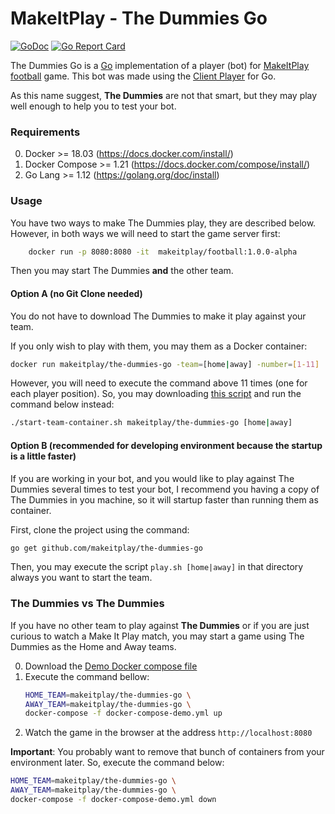# MakeItPlay - The Dummies Go

[![GoDoc](https://godoc.org/github.com/makeitplay/the-dummies-go?status.svg)](https://godoc.org/github.com/makeitplay/the-dummies-go)
[![Go Report Card](https://goreportcard.com/badge/github.com/makeitplay/the-dummies-go)](https://goreportcard.com/report/github.com/makeitplay/the-dummies-go)

The Dummies Go is a [Go](http://golang.org/) implementation of a player (bot) for [MakeItPlay football](http://www.makeitplay.ai/football) game.
This bot was made using the [Client Player](https://github.com/makeitplay/client-player-go) for Go.

As this name suggest, **The Dummies** are not that smart, but they may play well enough to help you to test your bot.

### Requirements

0. Docker >= 18.03 (https://docs.docker.com/install/)
0. Docker Compose >= 1.21 (https://docs.docker.com/compose/install/)
0. Go Lang >= 1.12 (https://golang.org/doc/install)

### Usage 

You have two ways to make The Dummies play, they are described below.
However, in both ways we will need to start the game server first:

```bash
    docker run -p 8080:8080 -it  makeitplay/football:1.0.0-alpha
```

Then you may start The Dummies **and** the other team.
 
#### Option A (no Git Clone needed)

You do not have to download The Dummies to make it play against your team.

If you only wish to play with them, you may them as a Docker container:

```bash
docker run makeitplay/the-dummies-go -team=[home|away] -number=[1-11] 
```

However, you will need to execute the command above 11 times (one for each player position). 
So, you may downloading [this script](./start-team-container.sh) and run the command below instead:

```bash
./start-team-container.sh makeitplay/the-dummies-go [home|away]
```

#### Option B  (recommended for developing environment because the startup is a little faster)

If you are working in your bot, and you would like to play against The Dummies several times to test your bot, I recommend
you having a copy of The Dummies in you machine, so it will startup faster than running them as container. 

First, clone the project using the command:
```bash
go get github.com/makeitplay/the-dummies-go
```

Then, you may execute the script `play.sh [home|away]` in that directory always you want to start the team.

### The Dummies vs The Dummies

If you have no other team to play against **The Dummies** or if you are just curious to watch a Make It Play match,
you may start a game using The Dummies as the Home and Away teams.

0. Download the [Demo Docker compose file](https://raw.githubusercontent.com/makeitplay/the-dummies-go/master/docker-compose-demo.yml)
0. Execute the command bellow:
    ```bash
    HOME_TEAM=makeitplay/the-dummies-go \
    AWAY_TEAM=makeitplay/the-dummies-go \
    docker-compose -f docker-compose-demo.yml up
    ```
0. Watch the game in the browser at the address `http://localhost:8080`

**Important**: You probably want to remove that bunch of containers from your environment later. So, execute the command below:
```bash
HOME_TEAM=makeitplay/the-dummies-go \
AWAY_TEAM=makeitplay/the-dummies-go \
docker-compose -f docker-compose-demo.yml down
```
